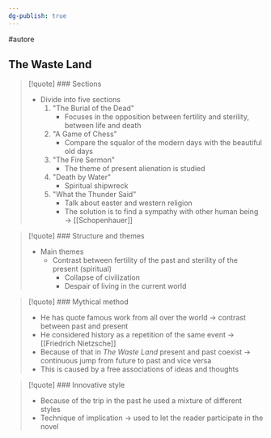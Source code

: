 ```yaml
---
dg-publish: true
---
```

#autore 

## The Waste Land

>[!quote] ### Sections
>- Divide into five sections
>	1. "The Burial of the Dead"
>		- Focuses in the opposition between fertility and sterility, between life and death
>	2. "A Game of Chess"
>		- Compare the squalor of the modern days with the beautiful old days
>	3. "The Fire Sermon"
>		- The theme of present alienation is studied
>	4. "Death by Water"
>		- Spiritual shipwreck
>	5. "What the Thunder Said"
>		- Talk about easter and western religion
>		- The solution is to find a sympathy with other human being -> [[Schopenhauer]]

>[!quote] ### Structure and themes
>- Main themes
>	- Contrast between fertility of the past and sterility of the present (spiritual)
>		- Collapse of civilization
>		- Despair of living in the current world

>[!quote] ### Mythical method
>- He has quote famous work from all over the world -> contrast between past and present
>- He considered history as a repetition of the same event -> [[Friedrich Nietzsche]]
>- Because of that in *The Waste Land* present and past coexist -> continuous jump from future to past and vice versa
>- This is caused by a free associations of ideas and thoughts

>[!quote] ### Innovative style
>- Because of the trip in the past he used a mixture of different styles
>- Technique of implication -> used to let the reader participate in the novel